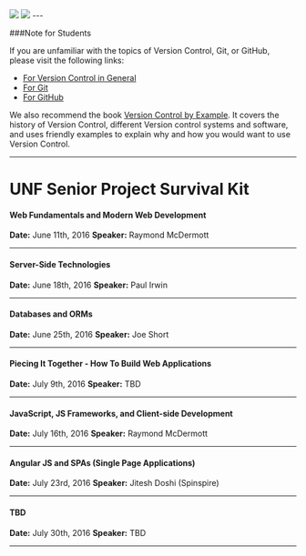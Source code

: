 <img src="http://static1.squarespace.com/static/538e3432e4b0cbbd0e23fc4a/t/54bfe02ee4b09fae31538708/1460822589537/?format=200w"/>
<img src="https://upload.wikimedia.org/wikipedia/en/8/87/UNF_logo.png/?format=200w"/>
---

###Note for Students

If you are unfamiliar with the topics of Version Control, Git, or GitHub, please visit the following links:

- [For Version Control in General](https://git-scm.com/book/en/v2/Getting-Started-About-Version-Control)
- [For Git](https://try.github.io/levels/1/challenges/1)
- [For GitHub](https://guides.github.com/activities/hello-world/)

We also recommend the book [Version Control by Example](http://ericsink.com/vcbe/). It covers the history of Version Control, different Version control systems and software, and uses friendly examples to explain why and how you would want to use Version Control.

---

# UNF Senior Project Survival Kit

#### Web Fundamentals and Modern Web Development
**Date:** June 11th, 2016
**Speaker:** Raymond McDermott

---

#### Server-Side Technologies
**Date:** June 18th, 2016
**Speaker:** Paul Irwin

---

#### Databases and ORMs
**Date:** June 25th, 2016
**Speaker:** Joe Short

---

#### Piecing It Together - How To Build Web Applications
**Date:** July 9th, 2016
**Speaker:** TBD

---

#### JavaScript, JS Frameworks, and Client-side Development
**Date:** July 16th, 2016
**Speaker:** Raymond McDermott

---

#### Angular JS and SPAs (Single Page Applications)
**Date:** July 23rd, 2016
**Speaker:** Jitesh Doshi (Spinspire)

---

#### TBD
**Date:** July 30th, 2016
**Speaker:** TBD

---
